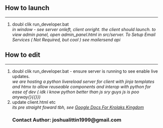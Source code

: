 <h2>How to launch</h2>
<hr>
<ol>
  <li>doubl clik run_developer.bat </li>
  <i>in window - see server onleft, client onright. the client should launch. to view admin panel, open admin_panel.html in src/server. To Setup Email Services ( Not Required, but cool ) see mailersend api</i>
</ol>
<h2>How to edit</h2>
<hr>
<ol>
  <li>doubl clik run_developer.bat - ensure server is running to see enable live updates.</li>
  <i>we are hosting a python livereload server for client with jinja templates and htmx to allow reuseable components and 
    interop with python for ease of dev ( idk i know python better than js sry guys js is poo anyway{}{{}}) 
  </i>
  <li>update client.html etc</li>
  <i>its pre straight foward tbh, see <a href="https://docs.google.com/document/d/12K5cjkujYt-3dJ0ex2gKlLU8HsPPKj0ymg7BpK73OQQ/edit?usp=sharing" target="_blank"  rel="noopener noreferrer"> Google Docs For Krolaks Kingdom </a> </i>

  <h3> Contact Author: joshualittin1999@gmail.com</h3>
</ol>
